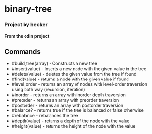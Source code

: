 # binary-tree
### Project by hecker
#### From the odin project

## Commands
* #build_tree(array) - Constructs a new tree
* #insert(value) - Inserts a new node with the given value in the tree
* #delete(value) - deletes the given value from the tree if found
* #find(value) - returns a node with the given value if found
* #level_order - returns an array of nodes with level-order traversion using both way (recursion, iteration)
* #inorder - returns an array with inorder depth traversion
* #preorder - returns an array with preorder traversion
* #postorder - returns an array with postorder traversion
* #balance? - returns true if the tree is balanced or false otherwise
* #rebalance - rebalances the tree
* #depth(value) - returns a depth of the node with the value
* #height(value) - returns the height of the node with the value

